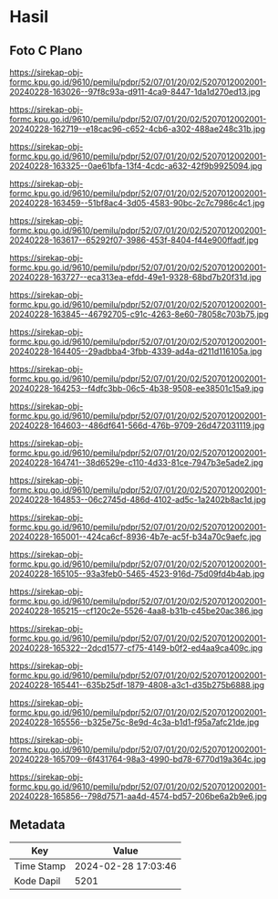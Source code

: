 # Hasil

## Foto C Plano

https://sirekap-obj-formc.kpu.go.id/9610/pemilu/pdpr/52/07/01/20/02/5207012002001-20240228-163026--97f8c93a-d911-4ca9-8447-1da1d270ed13.jpg

https://sirekap-obj-formc.kpu.go.id/9610/pemilu/pdpr/52/07/01/20/02/5207012002001-20240228-162719--e18cac96-c652-4cb6-a302-488ae248c31b.jpg

https://sirekap-obj-formc.kpu.go.id/9610/pemilu/pdpr/52/07/01/20/02/5207012002001-20240228-163325--0ae61bfa-13f4-4cdc-a632-42f9b9925094.jpg

https://sirekap-obj-formc.kpu.go.id/9610/pemilu/pdpr/52/07/01/20/02/5207012002001-20240228-163459--51bf8ac4-3d05-4583-90bc-2c7c7986c4c1.jpg

https://sirekap-obj-formc.kpu.go.id/9610/pemilu/pdpr/52/07/01/20/02/5207012002001-20240228-163617--65292f07-3986-453f-8404-f44e900ffadf.jpg

https://sirekap-obj-formc.kpu.go.id/9610/pemilu/pdpr/52/07/01/20/02/5207012002001-20240228-163727--eca313ea-efdd-49e1-9328-68bd7b20f31d.jpg

https://sirekap-obj-formc.kpu.go.id/9610/pemilu/pdpr/52/07/01/20/02/5207012002001-20240228-163845--46792705-c91c-4263-8e60-78058c703b75.jpg

https://sirekap-obj-formc.kpu.go.id/9610/pemilu/pdpr/52/07/01/20/02/5207012002001-20240228-164405--29adbba4-3fbb-4339-ad4a-d211d116105a.jpg

https://sirekap-obj-formc.kpu.go.id/9610/pemilu/pdpr/52/07/01/20/02/5207012002001-20240228-164253--f4dfc3bb-06c5-4b38-9508-ee38501c15a9.jpg

https://sirekap-obj-formc.kpu.go.id/9610/pemilu/pdpr/52/07/01/20/02/5207012002001-20240228-164603--486df641-566d-476b-9709-26d472031119.jpg

https://sirekap-obj-formc.kpu.go.id/9610/pemilu/pdpr/52/07/01/20/02/5207012002001-20240228-164741--38d6529e-c110-4d33-81ce-7947b3e5ade2.jpg

https://sirekap-obj-formc.kpu.go.id/9610/pemilu/pdpr/52/07/01/20/02/5207012002001-20240228-164853--06c2745d-486d-4102-ad5c-1a2402b8ac1d.jpg

https://sirekap-obj-formc.kpu.go.id/9610/pemilu/pdpr/52/07/01/20/02/5207012002001-20240228-165001--424ca6cf-8936-4b7e-ac5f-b34a70c9aefc.jpg

https://sirekap-obj-formc.kpu.go.id/9610/pemilu/pdpr/52/07/01/20/02/5207012002001-20240228-165105--93a3feb0-5465-4523-916d-75d09fd4b4ab.jpg

https://sirekap-obj-formc.kpu.go.id/9610/pemilu/pdpr/52/07/01/20/02/5207012002001-20240228-165215--cf120c2e-5526-4aa8-b31b-c45be20ac386.jpg

https://sirekap-obj-formc.kpu.go.id/9610/pemilu/pdpr/52/07/01/20/02/5207012002001-20240228-165322--2dcd1577-cf75-4149-b0f2-ed4aa9ca409c.jpg

https://sirekap-obj-formc.kpu.go.id/9610/pemilu/pdpr/52/07/01/20/02/5207012002001-20240228-165441--635b25df-1879-4808-a3c1-d35b275b6888.jpg

https://sirekap-obj-formc.kpu.go.id/9610/pemilu/pdpr/52/07/01/20/02/5207012002001-20240228-165556--b325e75c-8e9d-4c3a-b1d1-f95a7afc21de.jpg

https://sirekap-obj-formc.kpu.go.id/9610/pemilu/pdpr/52/07/01/20/02/5207012002001-20240228-165709--6f431764-98a3-4990-bd78-6770d19a364c.jpg

https://sirekap-obj-formc.kpu.go.id/9610/pemilu/pdpr/52/07/01/20/02/5207012002001-20240228-165856--798d7571-aa4d-4574-bd57-206be6a2b9e6.jpg


## Metadata

| Key        | Value               |
| ---------- | ------------------- |
| Time Stamp | 2024-02-28 17:03:46 |
| Kode Dapil | 5201                |



